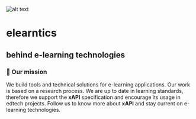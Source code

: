 <span class="index-logo">![alt text](./images/logo.png "Elearntics Logo")</span>

# elearntics

## behind e-learning technologies

### 🚀 Our mission

We build tools and technical solutions for e-learning applications. Our work is based on a research process. We are up to date in learning standards, therefore we support the **xAPI** specification and encourage its usage in edtech projects. Follow us to know more about **xAPI** and stay current on e-learning technologies.
